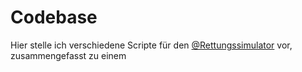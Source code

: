 # Codebase
Hier stelle ich verschiedene Scripte für den [@Rettungssimulator](https://github.com/Rettungssimulator) vor, zusammengefasst zu einem
